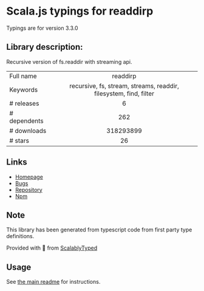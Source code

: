 
# Scala.js typings for readdirp

Typings are for version 3.3.0

## Library description:
Recursive version of fs.readdir with streaming api.

|                    |                 |
| ------------------ | :-------------: |
| Full name          | readdirp |
| Keywords           | recursive, fs, stream, streams, readdir, filesystem, find, filter |
| # releases         | 6 |
| # dependents       | 262 |
| # downloads        | 318293899 |
| # stars            | 26 |

## Links
- [Homepage](https://github.com/paulmillr/readdirp)
- [Bugs](https://github.com/paulmillr/readdirp/issues)
- [Repository](https://github.com/paulmillr/readdirp)
- [Npm](https://www.npmjs.com/package/readdirp)
    


## Note
This library has been generated from typescript code from first party type definitions.

Provided with :purple_heart: from [ScalablyTyped](https://github.com/oyvindberg/ScalablyTyped)

## Usage
See [the main readme](../../readme.md) for instructions.



